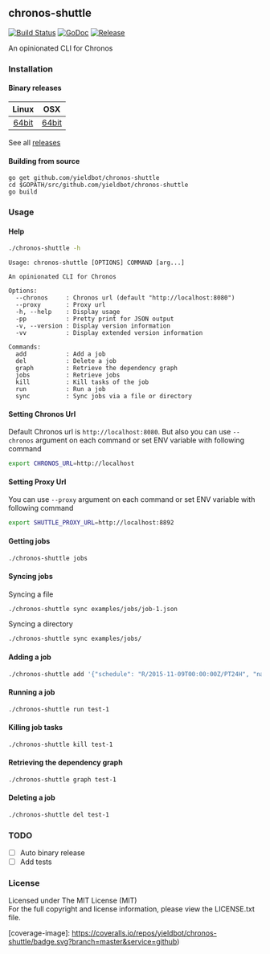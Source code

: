 ## chronos-shuttle

[![Build Status][travis-image]][travis-url] [![GoDoc][godoc-image]][godoc-url] [![Release][release-image]][release-url]

An opinionated CLI for Chronos

### Installation

#### Binary releases

| Linux | OSX |
|:---:|:---:|
| [64bit][download-linux-amd64-url] | [64bit][download-osx-amd64-url] |

See all [releases](https://github.com/yieldbot/chronos-shuttle/releases)

#### Building from source
```
go get github.com/yieldbot/chronos-shuttle
cd $GOPATH/src/github.com/yieldbot/chronos-shuttle
go build
```

### Usage

#### Help

```bash
./chronos-shuttle -h
```
```
Usage: chronos-shuttle [OPTIONS] COMMAND [arg...]

An opinionated CLI for Chronos

Options:
  --chronos     : Chronos url (default "http://localhost:8080")
  --proxy       : Proxy url
  -h, --help    : Display usage
  -pp           : Pretty print for JSON output
  -v, --version : Display version information
  -vv           : Display extended version information

Commands:
  add           : Add a job
  del           : Delete a job
  graph         : Retrieve the dependency graph
  jobs          : Retrieve jobs
  kill          : Kill tasks of the job
  run           : Run a job
  sync          : Sync jobs via a file or directory
```

#### Setting Chronos Url

Default Chronos url is `http://localhost:8080`. But also you can use `--chronos` argument on each
command or set ENV variable with following command

```bash
export CHRONOS_URL=http://localhost
```

#### Setting Proxy Url

You can use `--proxy` argument on each command or set ENV variable with following command

```bash
export SHUTTLE_PROXY_URL=http://localhost:8892
```


#### Getting jobs

```bash
./chronos-shuttle jobs
```

#### Syncing jobs

Syncing a file
```bash
./chronos-shuttle sync examples/jobs/job-1.json
```

Syncing a directory
```bash
./chronos-shuttle sync examples/jobs/
```

#### Adding a job

```bash
./chronos-shuttle add '{"schedule": "R/2015-11-09T00:00:00Z/PT24H", "name": "test-1", "epsilon": "PT30M", "command": "echo test-1 && sleep 60", "owner": "localhost@localhsot", "async": false}'
```

#### Running a job

```bash
./chronos-shuttle run test-1
```

#### Killing job tasks

```bash
./chronos-shuttle kill test-1
```

#### Retrieving the dependency graph

```bash
./chronos-shuttle graph test-1
```

#### Deleting a job

```bash
./chronos-shuttle del test-1
```

### TODO

- [ ] Auto binary release
- [ ] Add tests

### License

Licensed under The MIT License (MIT)  
For the full copyright and license information, please view the LICENSE.txt file.

[travis-url]: https://travis-ci.org/yieldbot/chronos-shuttle
[travis-image]: https://travis-ci.org/yieldbot/chronos-shuttle.svg?branch=master

[godoc-url]: https://godoc.org/github.com/yieldbot/chronos-shuttle
[godoc-image]: https://godoc.org/github.com/yieldbot/chronos-shuttle?status.svg

[release-url]: https://github.com/yieldbot/chronos-shuttle/releases/tag/v1.2.3
[release-image]: https://img.shields.io/badge/release-v1.2.3-blue.svg

[coverage-url]: https://coveralls.io/github/yieldbot/chronos-shuttle?branch=master
[coverage-image]: https://coveralls.io/repos/yieldbot/chronos-shuttle/badge.svg?branch=master&service=github)

[download-linux-amd64-url]: https://github.com/yieldbot/chronos-shuttle/releases/download/v1.2.3/chronos-shuttle-linux-amd64.zip
[download-osx-amd64-url]: https://github.com/yieldbot/chronos-shuttle/releases/download/v1.2.3/chronos-shuttle-osx-amd64.zip